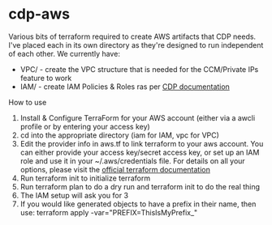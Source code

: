 # cdp-aws
 
Various bits of terraform required to create AWS artifacts that CDP needs.  I've placed each in its own directory as they're designed to run independent of each other.  We currently have:
- VPC/ - create the VPC structure that is needed for the CCM/Private IPs feature to work
- IAM/ - create IAM Policies & Roles ras per [CDP documentation](https://docs.cloudera.com/management-console/cloud/environments/topics/mc-idbroker-minimum-setup.html)

How to use

1. Install & Configure TerraForm for your AWS account (either via a awcli profile or by entering your access key)
2. cd into the appropriate directory (iam for IAM, vpc for VPC)
3. Edit the provider info in aws.tf to link terraform to your aws account.  You can either provide your access key/secret access key, or set up an IAM role and use it in your ~/.aws/credentials file.  For details on all your options, please visit the [official terraform documentation](https://www.terraform.io/docs/providers/aws/index.html)
4. Run terraform init to initialize terraform
5. Run terraform plan to do a dry run and terraform init to do the real thing
6. The IAM setup will ask you for 3 
7. If you would like generated objects to have a prefix in their name, then use:
   terraform apply -var="PREFIX=ThisIsMyPrefix_"

